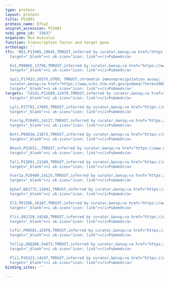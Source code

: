 ```yaml
---
type: protein
layout: protein
title: P52801
protein_name: Efna2
uniprot_accession: P52801
ncbi_gene_id: '13637'
organism: Mus musculus
function: transcription factor and target gene
orthologs: ''
tfs: 'Rb1,P13405,19645,TRRUST,inferred by curator,&ensp;<a href="https://www.ncbi.nlm.nih.gov/pubmed/?term=29087512%5Buid%5D+OR+7702750%5Buid%5D"
  target="_blank"><i uk-icon="icon: link"></i>Pubmed</a>

  En1,P09065,13798,TRRUST,inferred by curator,&ensp;<a href="https://www.ncbi.nlm.nih.gov/pubmed/?term=9056772%5Buid%5D+OR+29087512%5Buid%5D"
  target="_blank"><i uk-icon="icon: link"></i>Pubmed</a>

  Spi1,P17433,20375,GTRD; TRRUST,chromatin immunoprecipitation assay; inferred by
  curator,&ensp;<a href="https://www.ncbi.nlm.nih.gov/pubmed/?term=29087512%5Buid%5D+OR+27924024%5Buid%5D+OR+20525788%5Buid%5D"
  target="_blank"><i uk-icon="icon: link"></i>Pubmed</a>'
targets: 'Cd1d1,P11609,12479,TRRUST,inferred by curator,&ensp;<a href="https://www.ncbi.nlm.nih.gov/pubmed/?term=29087512%5Buid%5D+OR+16002702%5Buid%5D"
  target="_blank"><i uk-icon="icon: link"></i>Pubmed</a>

  Lyl1,P27792,17095,TRRUST,inferred by curator,&ensp;<a href="https://www.ncbi.nlm.nih.gov/pubmed/?term=29087512%5Buid%5D+OR+17053063%5Buid%5D"
  target="_blank"><i uk-icon="icon: link"></i>Pubmed</a>

  Fcer1g,P20491,14127,TRRUST,inferred by curator,&ensp;<a href="https://www.ncbi.nlm.nih.gov/pubmed/?term=18629488%5Buid%5D+OR+29087512%5Buid%5D"
  target="_blank"><i uk-icon="icon: link"></i>Pubmed</a>

  Dntt,P09838,21673,TRRUST,inferred by curator,&ensp;<a href="https://www.ncbi.nlm.nih.gov/pubmed/?term=29087512%5Buid%5D+OR+8887642%5Buid%5D"
  target="_blank"><i uk-icon="icon: link"></i>Pubmed</a>

  Rhox5,P52651,,TRRUST,inferred by curator,&ensp;<a href="https://www.ncbi.nlm.nih.gov/pubmed/?term=19285002%5Buid%5D+OR+29087512%5Buid%5D"
  target="_blank"><i uk-icon="icon: link"></i>Pubmed</a>

  Tal1,P22091,21349,TRRUST,inferred by curator,&ensp;<a href="https://www.ncbi.nlm.nih.gov/pubmed/?term=9786909%5Buid%5D+OR+29087512%5Buid%5D"
  target="_blank"><i uk-icon="icon: link"></i>Pubmed</a>

  Fcer1a,P20489,14125,TRRUST,inferred by curator,&ensp;<a href="https://www.ncbi.nlm.nih.gov/pubmed/?term=18629488%5Buid%5D+OR+29087512%5Buid%5D"
  target="_blank"><i uk-icon="icon: link"></i>Pubmed</a>

  Epha7,Q61772,13841,TRRUST,inferred by curator,&ensp;<a href="https://www.ncbi.nlm.nih.gov/pubmed/?term=29087512%5Buid%5D+OR+9010230%5Buid%5D"
  target="_blank"><i uk-icon="icon: link"></i>Pubmed</a>

  Il3,P01586,16187,TRRUST,inferred by curator,&ensp;<a href="https://www.ncbi.nlm.nih.gov/pubmed/?term=8662845%5Buid%5D+OR+29087512%5Buid%5D"
  target="_blank"><i uk-icon="icon: link"></i>Pubmed</a>

  Flii,Q9JJ28,14248,TRRUST,inferred by curator,&ensp;<a href="https://www.ncbi.nlm.nih.gov/pubmed/?term=19829305%5Buid%5D+OR+29087512%5Buid%5D"
  target="_blank"><i uk-icon="icon: link"></i>Pubmed</a>

  Csf1r,P09581,12978,TRRUST,inferred by curator,&ensp;<a href="https://www.ncbi.nlm.nih.gov/pubmed/?term=29087512%5Buid%5D+OR+9506963%5Buid%5D"
  target="_blank"><i uk-icon="icon: link"></i>Pubmed</a>

  Tollip,Q9QZ06,54473,TRRUST,inferred by curator,&ensp;<a href="https://www.ncbi.nlm.nih.gov/pubmed/?term=21867680%5Buid%5D+OR+29087512%5Buid%5D"
  target="_blank"><i uk-icon="icon: link"></i>Pubmed</a>

  Fli1,P26323,14247,TRRUST,inferred by curator,&ensp;<a href="https://www.ncbi.nlm.nih.gov/pubmed/?term=19829305%5Buid%5D+OR+29087512%5Buid%5D"
  target="_blank"><i uk-icon="icon: link"></i>Pubmed</a>'
binding_sites: ''

---
```

